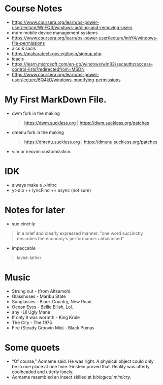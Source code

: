 <!--
Learning Markdown syntax
-->
# Course Notes
- https://www.coursera.org/learn/os-power-user/lecture/WnFQ3/windows-adding-and-removing-users
- mdm mobile device management systems
- https://www.coursera.org/learn/os-power-user/lecture/inhY4/windows-file-permissions
- alcs & sacls
- https://maharatech.gov.eg/login/signup.php
- icacls
- https://learn.microsoft.com/en-gb/windows/win32/secauthz/access-control-lists?redirectedfrom=MSDN
- https://www.coursera.org/learn/os-power-user/lecture/6Q4kD/windows-modifying-permissions
# My First **MarkDown** File.

- dwm fork in the making
  > https://dwm.suckless.org | https://dwm.suckless.org/patches
- dmenu fork in the making
  > https://dmenu.suckless.org | https://dmenu.suckless.org/patches
- vim or neovim customization.
  
# IDK
- always make a .xinitrc
- yt-dlp ++ lyricFind ++ async (not sure) 
# Notes for later 
- suc·cinct·ly
> in a brief and clearly expressed manner: "one word succinctly describes the economy's performance: unbalanced"
- impeccable
> lavish lather
# Music
  - Strung out - (from Altsamoh)
  - Glasshoses - Maribu State
  - Sunglasses - Black Country, New Road.
  - Ocean Eyes - Bellie Eilish, Lol.
  - any -Lil Ugly Mane
  - If only it was wormth - King Krule
  - The City - The 1975
  - Fire (Steady Groovin Mix) - Black Pumas
# Some quoets
 - “Of course,” Aomame said. He was right. A physical object could only be in one 
place at one time. Einstein proved that. Reality was utterly coolheaded and utterly 
lonely.
 - Aomame resembled an insect skilled at *biological mimicry*.
